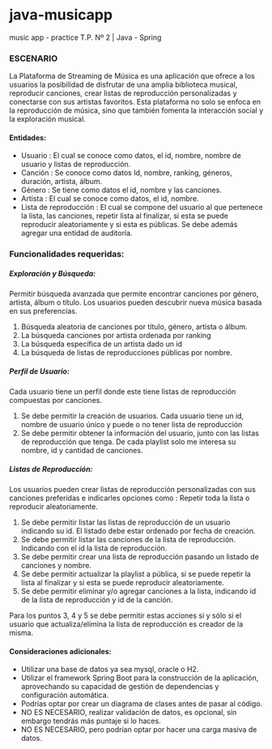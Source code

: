 # java-musicapp
music app - practice T.P. Nº 2 | Java - Spring

### ESCENARIO
La Plataforma de Streaming de Música es una aplicación que ofrece a los usuarios la
posibilidad de disfrutar de una amplia biblioteca musical, reproducir canciones, crear listas
de reproducción personalizadas y conectarse con sus artistas favoritos. Esta plataforma no
solo se enfoca en la reproducción de música, sino que también fomenta la interacción social
y la exploración musical.

#### Entidades:
- Usuario : El cual se conoce como datos, el id, nombre, nombre de usuario y listas
  de reproducción.
- Canción : Se conoce como datos Id, nombre, ranking, géneros, duración, artista,
  álbum.
- Género : Se tiene como datos el id, nombre y las canciones.
- Artista : El cual se conoce como datos, el id, nombre.
- Lista de reproducción : El cual se compone del usuario al que pertenece la lista,
  las canciones, repetir lista al finalizar, si esta se puede reproducir aleatoriamente y si
  esta es públicas.
  Se debe además agregar una entidad de auditoría.

### Funcionalidades requeridas:
##### Exploración y Búsqueda:
Permitir búsqueda avanzada que permite encontrar
canciones por género, artista, álbum o título. Los usuarios pueden descubrir nueva
música basada en sus preferencias.
1. Búsqueda aleatoria de canciones por título, género, artista o álbum.
2. La búsqueda canciones por artista ordenada por ranking
3. La búsqueda específica de un artista dado un id
4. La búsqueda de listas de reproducciones públicas por nombre.

##### Perfil de Usuario: 
Cada usuario tiene un perfil donde este tiene listas de
reproducción compuestas por canciones.
1. Se debe permitir la creación de usuarios. Cada usuario tiene un id, nombre
   de usuario único y puede o no tener lista de reproducción
2. Se debe permitir obtener la información del usuario, junto con las listas de
   reproducción que tenga. De cada playlist solo me interesa su nombre, id y
   cantidad de canciones.

##### Listas de Reproducción: 
Los usuarios pueden crear listas de reproducción
personalizadas con sus canciones preferidas e indicarles opciones como : Repetir
toda la lista o reproducir aleatoriamente.
1. Se debe permitir listar las listas de reproducción de un usuario indicando su id. El
   listado debe estar ordenado por fecha de creación.
2. Se debe permitir listar las canciones de la lista de reproducción. Indicando con el id
   la lista de reproducción.
3. Se debe permitir crear una lista de reproducción pasando un listado de canciones y
   nombre.
4. Se debe permitir actualizar la playlist a pública, si se puede repetir la lista al finalizar
   y si esta se puede reproducir aleatoriamente.
5. Se debe permitir eliminar y/o agregar canciones a la lista, indicando id de la lista de
   reproducción y id de la canción.

Para los puntos 3, 4 y 5 se debe permitir estas acciones si y sólo si el usuario que
actualiza/elimina la lista de reproducción es creador de la misma.

#### Consideraciones adicionales:
- Utilizar una base de datos ya sea mysql, oracle o H2.
- Utilizar el framework Spring Boot para la construcción de la aplicación,
aprovechando su capacidad de gestión de dependencias y configuración automática.
- Podrías optar por crear un diagrama de clases antes de pasar al código.
- NO ES NECESARIO, realizar validación de datos, es opcional, sin embargo tendrás
más puntaje si lo haces.
- NO ES NECESARIO, pero podrían optar por hacer una carga masiva de datos.